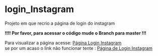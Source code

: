 # login_Instagram
Projeto em que recrio a página de login do instagram

<p> <strong> !!!! Por favor, para acessar o código mude o Branch para master !!! </strong> </p> 

Para visualizar a página acesse: <a href="https://jaiaani.github.io/login_Instagram/"> Página Login Instagram </a>
<br>
se por um acaso o link não funcionar tente :  <a href="https://jaiaani.github.io/login_Instagram/index.html"> Página de Login Instagram </a> 
